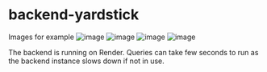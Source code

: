 # backend-yardstick

Images for example 
![image](https://github.com/user-attachments/assets/ef4bd8cd-a104-4531-9914-24e9953e2107)
![image](https://github.com/user-attachments/assets/12aaadde-b600-4757-8eda-53b66c1067e0)
![image](https://github.com/user-attachments/assets/b9f27bcf-c2bf-4f12-b85c-d200722a2232)
![image](https://github.com/user-attachments/assets/c614eab8-d4ed-41d5-8723-bd110b3207d4)


The backend is running on Render.
Queries can take few seconds to run as the backend instance slows down if not in use.





